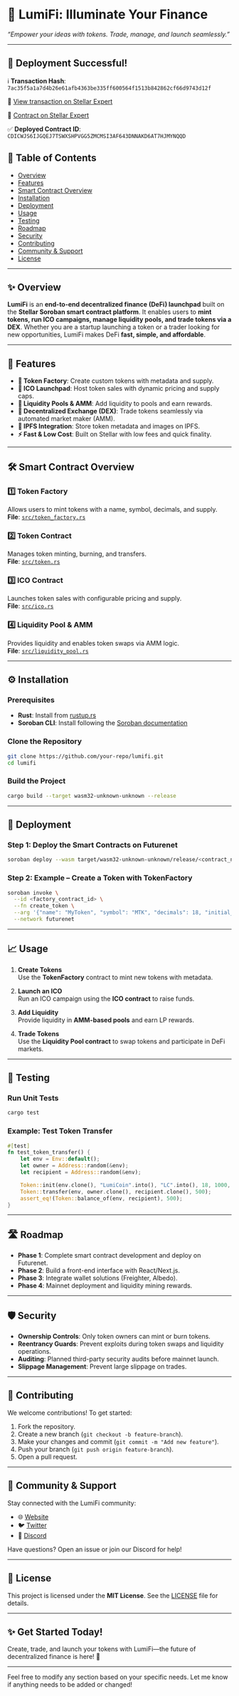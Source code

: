 # 🌟 **LumiFi**: Illuminate Your Finance

<!-- ![LumiFi Banner]()   -->

_“Empower your ideas with tokens. Trade, manage, and launch seamlessly.”_

---

<!-- ℹ️  Transaction hash is 7ac35f5a1a7d4b26e61afb4363be335ff600564f1513b842862cf66d9743d12f
🔗 https://stellar.expert/explorer/testnet/tx/7ac35f5a1a7d4b26e61afb4363be335ff600564f1513b842862cf66d9743d12f
🔗 https://stellar.expert/explorer/testnet/contract/CDICWJS6IJGQEJ7TSWXSHPVGG5ZMCMSI3AF643DNNAKD6AT7HJMYNQQD
✅ Deployed!
CDICWJS6IJGQEJ7TSWXSHPVGG5ZMCMSI3AF643DNNAKD6AT7HJMYNQQD

CBQULQSNOXWPF5CGJP6IXKWUVJGED2DUQ2V7FBTDLLGC3FHGKMICNNPD
 -->

## 🎉 **Deployment Successful!**

ℹ️ **Transaction Hash**: `7ac35f5a1a7d4b26e61afb4363be335ff600564f1513b842862cf66d9743d12f`

🔗 [View transaction on Stellar Expert](https://stellar.expert/explorer/testnet/tx/7ac35f5a1a7d4b26e61afb4363be335ff600564f1513b842862cf66d9743d12f)

🔗 [Contract on Stellar Expert](https://stellar.expert/explorer/testnet/contract/CDICWJS6IJGQEJ7TSWXSHPVGG5ZMCMSI3AF643DNNAKD6AT7HJMYNQQD)

✅ **Deployed Contract ID**: `CDICWJS6IJGQEJ7TSWXSHPVGG5ZMCMSI3AF643DNNAKD6AT7HJMYNQQD`

## 📖 **Table of Contents**

- [Overview](#-overview)
- [Features](#-features)
- [Smart Contract Overview](#-smart-contract-overview)
- [Installation](#️-installation)
- [Deployment](#-deployment)
- [Usage](#-usage)
- [Testing](#-testing)
- [Roadmap](#-roadmap)
- [Security](#-security)
- [Contributing](#-contributing)
- [Community & Support](#-community--support)
- [License](#-license)

---

## ✨ **Overview**

**LumiFi** is an **end-to-end decentralized finance (DeFi) launchpad** built on the **Stellar Soroban smart contract platform**. It enables users to **mint tokens, run ICO campaigns, manage liquidity pools, and trade tokens via a DEX**. Whether you are a startup launching a token or a trader looking for new opportunities, LumiFi makes DeFi **fast, simple, and affordable**.

---

## 🚀 **Features**

- **🔨 Token Factory**: Create custom tokens with metadata and supply.
- **💸 ICO Launchpad**: Host token sales with dynamic pricing and supply caps.
- **🌊 Liquidity Pools & AMM**: Add liquidity to pools and earn rewards.
- **🔄 Decentralized Exchange (DEX)**: Trade tokens seamlessly via automated market maker (AMM).
- **🔗 IPFS Integration**: Store token metadata and images on IPFS.
- **⚡ Fast & Low Cost**: Built on Stellar with low fees and quick finality.

---

## 🛠️ **Smart Contract Overview**

### **1️⃣ Token Factory**

Allows users to mint tokens with a name, symbol, decimals, and supply.  
**File**: [`src/token_factory.rs`](./src/token_factory.rs)

### **2️⃣ Token Contract**

Manages token minting, burning, and transfers.  
**File**: [`src/token.rs`](./src/token.rs)

### **3️⃣ ICO Contract**

Launches token sales with configurable pricing and supply.  
**File**: [`src/ico.rs`](./src/ico.rs)

### **4️⃣ Liquidity Pool & AMM**

Provides liquidity and enables token swaps via AMM logic.  
**File**: [`src/liquidity_pool.rs`](./src/liquidity_pool.rs)

---

## ⚙️ **Installation**

### Prerequisites

- **Rust**: Install from [rustup.rs](https://rustup.rs)
- **Soroban CLI**: Install following the [Soroban documentation](https://soroban.stellar.org/docs/getting-started/cli)

### Clone the Repository

```bash
git clone https://github.com/your-repo/lumifi.git
cd lumifi
```

### Build the Project

```bash
cargo build --target wasm32-unknown-unknown --release
```

---

## 🚢 **Deployment**

### Step 1: Deploy the Smart Contracts on Futurenet

```bash
soroban deploy --wasm target/wasm32-unknown-unknown/release/<contract_name>.wasm --network futurenet
```

### Step 2: Example – Create a Token with TokenFactory

```bash
soroban invoke \
  --id <factory_contract_id> \
  --fn create_token \
  --arg '{"name": "MyToken", "symbol": "MTK", "decimals": 18, "initial_supply": 1000000, "owner": "<your_address>"}' \
  --network futurenet
```

---

## 📈 **Usage**

1. **Create Tokens**  
   Use the **TokenFactory** contract to mint new tokens with metadata.

2. **Launch an ICO**  
   Run an ICO campaign using the **ICO contract** to raise funds.

3. **Add Liquidity**  
   Provide liquidity in **AMM-based pools** and earn LP rewards.

4. **Trade Tokens**  
   Use the **Liquidity Pool contract** to swap tokens and participate in DeFi markets.

---

## 🧪 **Testing**

### Run Unit Tests

```bash
cargo test
```

### Example: Test Token Transfer

```rust
#[test]
fn test_token_transfer() {
    let env = Env::default();
    let owner = Address::random(&env);
    let recipient = Address::random(&env);

    Token::init(env.clone(), "LumiCoin".into(), "LC".into(), 18, 1000, owner.clone());
    Token::transfer(env, owner.clone(), recipient.clone(), 500);
    assert_eq!(Token::balance_of(env, recipient), 500);
}
```

---

## 🛣️ **Roadmap**

- **Phase 1**: Complete smart contract development and deploy on Futurenet.
- **Phase 2**: Build a front-end interface with React/Next.js.
- **Phase 3**: Integrate wallet solutions (Freighter, Albedo).
- **Phase 4**: Mainnet deployment and liquidity mining rewards.

---

## 🛡️ **Security**

- **Ownership Controls**: Only token owners can mint or burn tokens.
- **Reentrancy Guards**: Prevent exploits during token swaps and liquidity operations.
- **Auditing**: Planned third-party security audits before mainnet launch.
- **Slippage Management**: Prevent large slippage on trades.

---

## 🤝 **Contributing**

We welcome contributions! To get started:

1. Fork the repository.
2. Create a new branch (`git checkout -b feature-branch`).
3. Make your changes and commit (`git commit -m "Add new feature"`).
4. Push your branch (`git push origin feature-branch`).
5. Open a pull request.

---

## 💬 **Community & Support**

Stay connected with the LumiFi community:

- 🌐 [Website](https://lumifi.io)
- 🐦 [Twitter](https://twitter.com/lumifi)
- 💬 [Discord](https://discord.gg/lumifi)

Have questions? Open an issue or join our Discord for help!

---

## 📜 **License**

This project is licensed under the **MIT License**. See the [LICENSE](./LICENSE) file for details.

---

## ✨ **Get Started Today!**

Create, trade, and launch your tokens with LumiFi—the future of decentralized finance is here! 🚀

---

Feel free to modify any section based on your specific needs. Let me know if anything needs to be added or changed!
